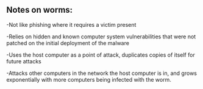 ## Notes on worms:



-Not like phishing where it requires a victim present



-Relies on hidden and known computer system vulnerabilities that were not patched on the initial deployment of the malware



-Uses the host computer as a point of attack, duplicates copies of itself for future attacks



-Attacks other computers in the network the host computer is in, and grows exponentially with more computers being infected with the worm.




